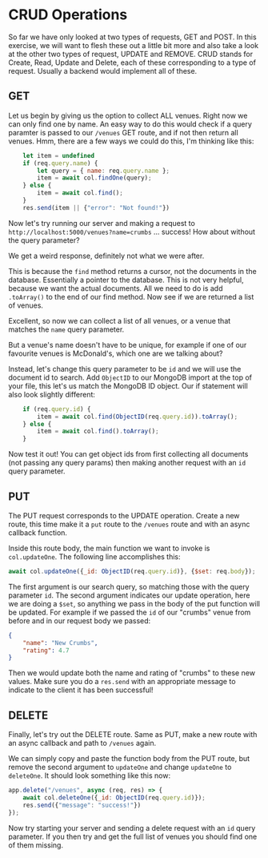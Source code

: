 # CRUD Operations

So far we have only looked at two types of requests, GET and POST. In this exercise, we will want to flesh these out a little bit more and also take a look at  the other two types of request, UPDATE and REMOVE. CRUD stands for Create, Read, Update and Delete, each of these corresponding to a type of request. Usually a backend would implement all of these.

## GET
Let us begin by giving us the option to collect ALL venues. Right now we can only find one by name. An easy way to do this would check if a query paramter is passed to our `/venues` GET route, and if not then return all venues. Hmm, there are a few ways we could do this, I'm thinking like this:

```javascript
    let item = undefined
    if (req.query.name) {
        let query = { name: req.query.name };
        item = await col.findOne(query);
    } else {
        item = await col.find();
    }
    res.send(item || {"error": "Not found!"})
```

Now let's try running our server and making a request to `http://localhost:5000/venues?name=crumbs` ... success! How about without the query parameter?

We get a weird response, definitely not what we were after.

This is because the `find` method returns a cursor, not the documents in the database. Essentially a pointer to the database. This is not very helpful, because we want the actual documents. All we need to do is add `.toArray()` to the end of our find method. Now see if we are returned a list of venues.

Excellent, so now we can collect a list of all venues, or a venue that matches the `name` query parameter.

But a venue's name doesn't have to be unique, for example if one of our favourite venues is McDonald's, which one are we talking about?

Instead, let's change this query parameter to be `id` and we will use the document id to search. Add `ObjectID` to our MongoDB import at the top of your file, this let's us match the MongoDB ID object. Our if statement will also look slightly different:

```javascript
    if (req.query.id) {
        item = await col.find(ObjectID(req.query.id)).toArray();
    } else {
        item = await col.find().toArray();
    }
```

Now test it out! You can get object ids from first collecting all documents (not passing any query params) then making another request with an `id` query parameter.

## PUT
The PUT request corresponds to the UPDATE operation. Create a new route, this time make it a `put` route to the `/venues` route and with an async callback function.

Inside this route body, the main function we want to invoke is `col.updateOne`. The following line accomplishes this:

```javascript
await col.updateOne({_id: ObjectID(req.query.id)}, {$set: req.body});
```

The first argument is our search query, so matching those with the query parameter `id`. The second argument indicates our update operation, here we are doing a `$set`, so anything we pass in the body of the put function will be updated. For example if we passed the `id` of our "crumbs" venue from before and in our request body we passed:

```json
{
    "name": "New Crumbs",
    "rating": 4.7
}
```

Then we would update both the name and rating of "crumbs" to these new values. Make sure you do a `res.send` with an appropriate message to indicate to the client it has been successful!

## DELETE
Finally, let's try out the DELETE route. Same as PUT, make a new route with an async callback and path to `/venues` again. 

We can simply copy and paste the function body from the PUT route, but remove the second argument to `updateOne` and change `updateOne` to `deleteOne`. It should look something like this now:

```javascript
app.delete("/venues", async (req, res) => {
    await col.deleteOne({_id: ObjectID(req.query.id)});
    res.send({"message": "success!"})
});
```

Now try starting your server and sending a delete request with an `id` query parameter. If you then try and get the full list of venues you should find one of them missing.
